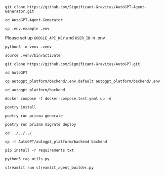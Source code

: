 ```git clone https://github.com/Significant-Gravitas/AutoGPT-Agent-Generator.git```

```cd AutoGPT-Agent-Generator```

```cp .env.example .env```

Please set up ``GOOGLE_API_KEY`` and ``USER_ID`` in .env

```python3 -m venv .venv```

```source .venv/bin/activate```

```git clone https://github.com/Significant-Gravitas/AutoGPT.git```

```cd AutoGPT```

```cp autogpt_platform/backend/.env.default autogpt_platform/backend/.env```

```cd autogpt_platform/backend```

```docker compose -f docker-compose.test.yaml up -d```

```poetry install```

```poetry run prisma generate```

```poetry run prisma migrate deploy```

```cd ../../../```

```cp -r AutoGPT/autogpt_platform/backend backend```

```pip install -r requirements.txt```

```python3 rag_utils.py```

```streamlit run streamlit_agent_builder.py```
